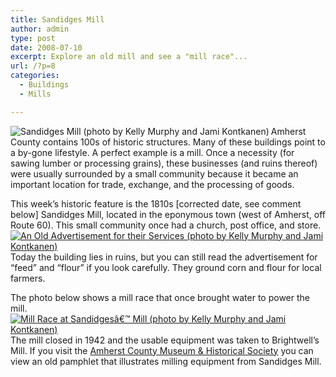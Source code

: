 ```yaml
---
title: Sandidges Mill
author: admin
type: post
date: 2008-07-10
excerpt: Explore an old mill and see a "mill race"...
url: /?p=8
categories:
  - Buildings
  - Mills

---
```

<p align="left">
  <a title="Sandidges Mill (photo by Kelly Murphy and Jami Kontkanen)" rel="attachment wp-att-12" href="http://www.locohistory.org/blog/amherst/?attachment_id=12"><img src="http://www.locohistory.org/blog/amherst/wp-content/uploads/2008/07/sandidge1.jpg" alt="Sandidges Mill (photo by Kelly Murphy and Jami Kontkanen)" align="left" /></a> Amherst County contains 100s of historic structures. Many of these buildings point to a by-gone lifestyle. A perfect example is a mill. Once a necessity (for sawing lumber or processing grains), these businesses (and ruins thereof) were usually surrounded by a small community because it became an important location for trade, exchange, and the processing of goods.
</p>

This week&#8217;s historic feature is the 1810s [corrected date, see comment below] Sandidges Mill, located in the eponymous town (west of Amherst, off Route 60). This small community once had a church, post office, and store. <a title="An Old Advertisement for their Services (photo by Kelly Murphy and Jami Kontkanen)" rel="attachment wp-att-14" href="http://www.locohistory.org/blog/amherst/?attachment_id=14"><img src="http://www.locohistory.org/blog/amherst/wp-content/uploads/2008/07/sandidge3.jpg" alt="An Old Advertisement for their Services (photo by Kelly Murphy and Jami Kontkanen)" /></a>Today the building lies in ruins, but you can still read the advertisement for &#8220;feed&#8221; and &#8220;flour&#8221; if you look carefully. They ground corn and flour for local farmers.

The photo below shows a mill race that once brought water to power the mill. <a title="Mill Race at Sandidgesâ€™ Mill (photo by Kelly Murphy and Jami Kontkanen)" rel="attachment wp-att-13" href="http://www.locohistory.org/blog/amherst/?attachment_id=13"><img src="http://www.locohistory.org/blog/amherst/wp-content/uploads/2008/07/sandidge2.jpg" alt="Mill Race at Sandidgesâ€™ Mill (photo by Kelly Murphy and Jami Kontkanen)" /></a> The mill closed in 1942 and the usable equipment was taken to Brightwell&#8217;s Mill. If you visit the <a href="http://members.aol.com/achmuseum/muse/museoct05.html" target="_blank">Amherst County Museum & Historical Society</a> you can view an old pamphlet that illustrates milling equipment from Sandidges Mill. <a title="A ruined mill race (photo by Kelly Murphy and Jami Kontkanen)" rel="attachment wp-att-11" href="http://www.locohistory.org/blog/amherst/?attachment_id=11"></a>

